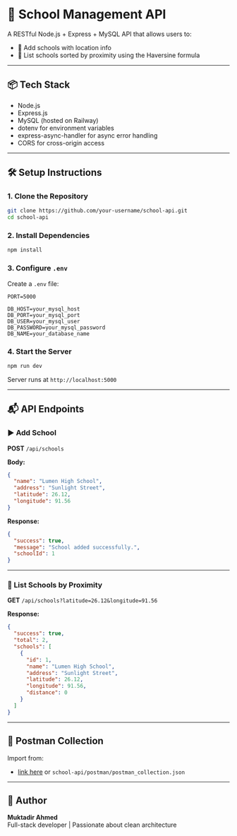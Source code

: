 # 📘 School Management API

A RESTful Node.js + Express + MySQL API that allows users to:

- 🏫 Add schools with location info
- 📍 List schools sorted by proximity using the Haversine formula

---

## 📦 Tech Stack

- Node.js
- Express.js
- MySQL (hosted on Railway)
- dotenv for environment variables
- express-async-handler for async error handling
- CORS for cross-origin access

---

## 🛠️ Setup Instructions

### 1. Clone the Repository

```bash
git clone https://github.com/your-username/school-api.git
cd school-api
```

### 2. Install Dependencies

```bash
npm install
```

### 3. Configure `.env`

Create a `.env` file:

```env
PORT=5000

DB_HOST=your_mysql_host
DB_PORT=your_mysql_port
DB_USER=your_mysql_user
DB_PASSWORD=your_mysql_password
DB_NAME=your_database_name
```

### 4. Start the Server

```bash
npm run dev
```

Server runs at `http://localhost:5000`

---

## 📬 API Endpoints

### ▶️ Add School

**POST** `/api/schools`

**Body:**

```json
{
  "name": "Lumen High School",
  "address": "Sunlight Street",
  "latitude": 26.12,
  "longitude": 91.56
}
```

**Response:**

```json
{
  "success": true,
  "message": "School added successfully.",
  "schoolId": 1
}
```

---

### 📍 List Schools by Proximity

**GET** `/api/schools?latitude=26.12&longitude=91.56`

**Response:**

```json
{
  "success": true,
  "total": 2,
  "schools": [
    {
      "id": 1,
      "name": "Lumen High School",
      "address": "Sunlight Street",
      "latitude": 26.12,
      "longitude": 91.56,
      "distance": 0
    }
  ]
}
```

---

## 🧪 Postman Collection

Import from:

- [link here](https://drive.google.com/file/d/1OUEsTiET4U9lHso4Uhux_VL9CDhxTCq5/view?usp=sharing) or `school-api/postman/postman_collection.json`

---

## 👤 Author

**Muktadir Ahmed**  
Full-stack developer | Passionate about clean architecture
